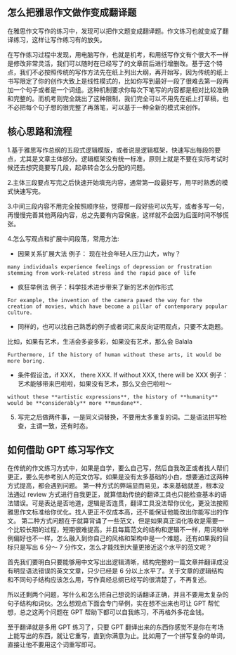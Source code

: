 ## 怎么把雅思作文做作变成翻译题

在雅思作文写作的练习中，发现可以把作文题变成翻译题。作文练习也就变成了翻译练习，这样让写作练习有的放矢。

在写作练习过程中发现，用电脑写作，也就是机考，和用纸写作文有个很大不一样是修改非常灵活，我们可以随时在已经写了的文章前后进行增删改。基于这个特点，我们不必按照传统的写作方法先在纸上列出大纲，再开始写，因为传统的纸上书写限定了你的创作大致上是线性模式的，比如你写到最好一段了很难去第一段再加一个句子或者是一个词组。这种机制要求你每次下笔写的内容都是相对比较准确和完整的。而机考则完全跳出了这种限制，我们完全可以不用先在纸上打草稿，也不必把每个句子想的很完整了再落笔，可以基于一种全新的模式来创作。

## 核心思路和流程

1.基于雅思写作总纲的五段式逻辑模版，或者说是逻辑框架，快速写出每段的要点，尤其是文章主体部分。逻辑框架没有统一标准，原则上就是不要在实际考试时候还去想究竟要写几段，起承转合怎么分配的问题。

2.主体三段要点写完之后快速开始填充内容，通常第一段最好写，用平时熟悉的模式快速写完。

3.中间三段内容不用完全按照顺序些，觉得那一段好些可以先写，或者多写一句，再慢慢完善其他两段内容，总之先要有内容保底，这样就不会因为后面时间不够慌张。

4.怎么写观点和扩展中间段落，常用方法:

- 因果关系扩展大法
  例子： 现在社会年轻人压力山大，why？

```English
many individuals experience feelings of depression or frustration stemming from work-related stress and the rapid pace of life
```

- 疯狂举例法
  例子：科学技术进步带来了新的艺术创作形式

```
For example, the invention of the camera paved the way for the creation of movies, which have become a pillar of contemporary popular culture.
```

- 同样的，也可以找自己熟悉的例子或者词汇来反向证明观点，只要不太跑题。

比如，如果有艺术，生活会多姿多彩，如果没有艺术，那么会 Balala

```
Furthermore, if the history of human without these arts, it would be more boring.
```

- 条件假设法，if XXX， there XXX. If without XXX, there will be XXX
  例子：艺术能够带来巴啦啦，如果没有艺术，那么又会巴啦啦～

```
without these **artistic expressions**, the history of **humanity** would be **considerably** more **mundane**.

```

5. 写完之后做两件事，一是同义词替换，不要用太多重复的词。二是语法拼写检查，主谓一致，还有时态。

## 如何借助 GPT 练习写作文

在传统的作文练习方式中，如果是自学，要么自己写，然后自我改正或者找人帮们更正，要么先参考别人的范文仿写。如果是没有太多基础的小白，想要通过这两种方式提高，都会遇到问题。
第一种方式的弊端显而易见，本来基础就差，根本没法通过 review 方式进行自我更正，就算借助传统的翻译工具也只能检查基本的语法错误。可是表达是否地道，逻辑是否连贯，翻译工具没法帮你优化，更没法按照雅思作文标准给你优化。找人更正不仅成本高，还不能保证他能改出你能写出的作文。
第二种方式问题在于就算背诵了一些范文，但是如果真正消化吸收是需要一个比较长期的过程，短期很难提高。并且每篇范文的结构和逻辑不一样，用词和举例偏好也不一样，怎么融入到你自己的风格和架构中是一个难题。还有如果我的目标只是写出 6 分～ 7 分作文，怎么才能找到大量更接近这个水平的范文呢？

首先我们要明白只要能够用中文写出出逻辑清晰，结构完整的一篇文章并翻译成没有明显语法错误的英文文章，只少已经是 6 分以上水平了。关于文章的逻辑结构和不同句子结构应该怎么用，写作真经总纲已经写的很清楚了，不再复述。

所以还剩两个问题，写什么和怎么把自己想说的话翻译正确，并且不要用太复杂的句子结构和词伙。怎么想观点下面会专门举例，实在想不出来也可让 GPT 帮忙想，总之这两个问题在 GPT 帮助下都可以自我练习，不再格外多花金钱。

至于翻译就是多用 GPT 练习了，只要 GPT 翻译出来的东西你感觉不是你在考场上能写出的东西，就让它重写，直到你满意为止。比如用了一个拼写复杂的单词，直接让他不要用这个词重写即可。
